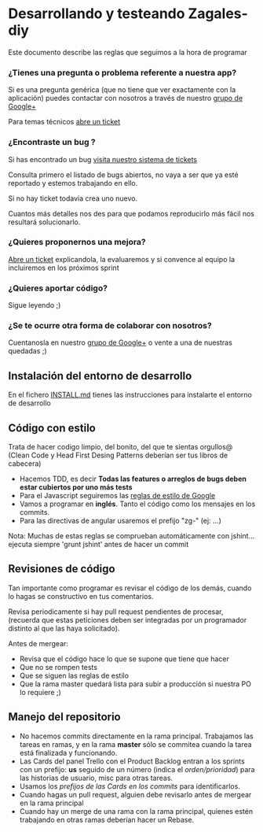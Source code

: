# Desarrollando y testeando Zagales-diy #
Este documento describe las reglas que seguimos a la hora de programar

### ¿Tienes una pregunta o problema referente a nuestra app? ###

Si es una pregunta genérica (que no tiene que ver exactamente con la aplicación) puedes contactar con nosotros a través
de nuestro [grupo de Google+](https://plus.google.com/u/1/communities/111659385236519213596)

Para temas técnicos [abre un ticket](https://github.com/ZagalesHacklab/zagales-diy/issues)

### ¿Encontraste un bug ? ###

Si has encontrado un bug [visita nuestro sistema de tickets](https://github.com/ZagalesHacklab/zagales-diy/issues)

Consulta primero el listado de bugs abiertos, no vaya a ser que ya esté reportado y estemos trabajando en ello.

Si no hay ticket todavía crea uno nuevo.

Cuantos más detalles nos des para que podamos reproducirlo más fácil nos resultará solucionarlo.

### ¿Quieres proponernos una mejora? ###

[Abre un ticket](https://github.com/ZagalesHacklab/zagales-diy/issues) explicandola, la evaluaremos y si convence
al equipo la incluiremos en los próximos sprint

### ¿Quieres aportar código? ###

Sigue leyendo ;)

### ¿Se te ocurre otra forma de colaborar con nosotros? ###

Cuentanosla en nuestro [grupo de Google+](https://plus.google.com/u/1/communities/111659385236519213596) o vente a una de nuestras quedadas ;)

## Instalación del entorno de desarrollo ##

En el fichero [INSTALL.md](https://github.com/ZagalesHacklab/zagales-diy/INSTALL.md) tienes las instrucciones para
instalarte el entorno de desarrollo

## Código con estilo ##

Trata de hacer codigo limpio, del bonito, del que te sientas orgullos@ (Clean Code y Head First Desing Patterns deberían ser tus libros de cabecera)

* Hacemos TDD, es decir **Todas las features o arreglos de bugs deben estar cubiertos por uno más tests**
* Para el Javascript seguiremos las [reglas de estilo de Google](http://google-styleguide.googlecode.com/svn/trunk/javascriptguide.xml)
* Vamos a programar en **inglés**. Tanto el código como los mensajes en los commits.
* Para las directivas de angular usaremos el prefijo "zg-" (ej: <zg-photo>...</zg-photo>)

Nota: Muchas de estas reglas se comprueban automáticamente con jshint... ejecuta siempre 'grunt jshint' antes de hacer un commit

## Revisiones de código ##

Tan importante como programar es revisar el código de los demás, cuando lo hagas se constructivo en tus comentarios.

Revisa periodicamente si hay pull request pendientes de procesar, (recuerda que estas peticiones deben ser integradas
por un programador distinto al que las haya solicitado).

Antes de mergear:

* Revisa que el código hace lo que se supone que tiene que hacer
* Que no se rompen tests
* Que se siguen las reglas de estilo
* Que la rama master quedará lista para subir a producción si nuestra PO lo requiere ;)

## Manejo del repositorio ##

- No hacemos commits directamente en la rama principal. Trabajamos las tareas en ramas, y en la rama **master** sólo se commitea cuando la tarea está finalizada y funcionando.
- Las Cards del panel Trello con el Product Backlog entran a los sprints con un prefijo: **us** seguido de un número (indica el *orden/prioridad*) para las historias de usuario, misc para otras tareas.
- Usamos los *prefijos de las Cards en los commits* para identificarlos.
- Cuando hagas un pull request, alguien debe revisarlo antes de mergear en la rama principal
- Cuando hay un merge de una rama con la rama principal, quienes estén trabajando en otras ramas deberían hacer un Rebase.

